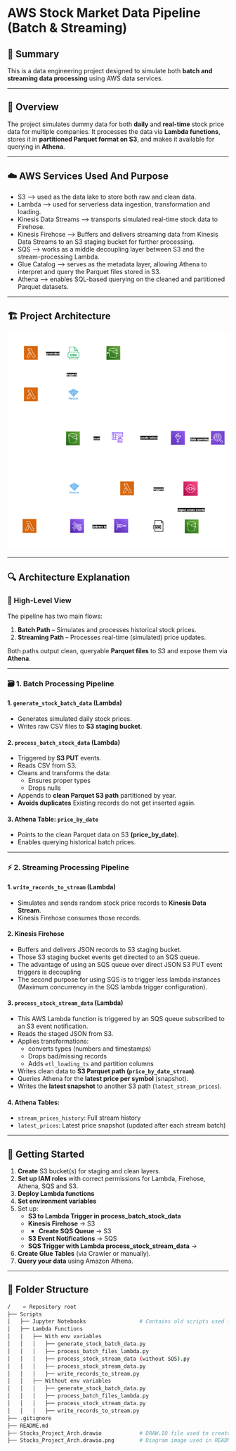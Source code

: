 # AWS Stock Market Data Pipeline (Batch & Streaming)

## 🧠 Summary  
This is a data engineering project designed to simulate both **batch and streaming data processing** using AWS data services.

---

## 📌 Overview  
The project simulates dummy data for both **daily** and **real-time** stock price data for multiple companies. It processes the data via **Lambda functions**, stores it in **partitioned Parquet format on S3**, and makes it available for querying in **Athena**.

---

## ☁️ AWS Services Used And Purpose

- S3 --> used as the data lake to store both raw and clean data.
- Lambda --> used for serverless data ingestion, transformation and loading.
- Kinesis Data Streams --> transports simulated real-time stock data to Firehose.
- Kinesis Firehose --> Buffers and delivers streaming data from Kinesis Data Streams to an S3 staging bucket for further processing.
- SQS --> works as a middle decoupling layer between S3 and the stream-processing Lambda.
- Glue Catalog --> serves as the metadata layer, allowing Athena to interpret and query the Parquet files stored in S3.
- Athena --> enables SQL-based querying on the cleaned and partitioned Parquet datasets.

---

## 🏗️ Project Architecture

![AWS Stock Market Pipeline Diagram](Stocks_Project_Arch.drawio.png)

---

## 🔍 Architecture Explanation

### 🔹 High-Level View
The pipeline has two main flows:

1. **Batch Path** – Simulates and processes historical stock prices.  
2. **Streaming Path** – Processes real-time (simulated) price updates.

Both paths output clean, queryable **Parquet files** to S3 and expose them via **Athena**.

---

### 🗃️ 1. Batch Processing Pipeline

#### 1. `generate_stock_batch_data` (Lambda)
- Generates simulated daily stock prices.
- Writes raw CSV files to **S3 staging bucket**.

#### 2. `process_batch_stock_data` (Lambda)
- Triggered by **S3 PUT** events.
- Reads CSV from S3.
- Cleans and transforms the data:
  - Ensures proper types
  - Drops nulls
- Appends to **clean Parquet S3 path** partitioned by year.
- **Avoids duplicates** Existing records do not get inserted again.

#### 3. Athena Table: `price_by_date`
- Points to the clean Parquet data on S3 **(price_by_date)**.
- Enables querying historical batch prices.

---

### ⚡ 2. Streaming Processing Pipeline

#### 1. `write_records_to_stream` (Lambda)
- Simulates and sends random stock price records to **Kinesis Data Stream**.
- Kinesis Firehose consumes those records.

#### 2. Kinesis Firehose
- Buffers and delivers JSON records to S3 staging bucket.
- Those S3 staging bucket events get directed to an SQS queue.
- The advantage of using an SQS queue over direct JSON S3 PUT event triggers is decoupling
- The second purpose for using SQS is to trigger less lambda instances (Maximum concurrency in the SQS lambda trigger configuration).

#### 3. `process_stock_stream_data` (Lambda)
- This AWS Lambda function is triggered by an SQS queue subscribed to an S3 event notification.
- Reads the staged JSON from S3.
- Applies transformations:
  - converts types (numbers and timestamps)
  - Drops bad/missing records
  - Adds `etl_loading_ts` and partition columns
- Writes clean data to **S3 Parquet path (`price_by_date_stream`)**.
- Queries Athena for the **latest price per symbol** (snapshot).
- Writes the **latest snapshot** to another S3 path (`latest_stream_prices`).

#### 4. Athena Tables:
- `stream_prices_history`: Full stream history  
- `latest_prices`: Latest price snapshot (updated after each stream batch)

---

## 🚀 Getting Started

1. **Create** S3 bucket(s) for staging and clean layers.  
2. **Set up IAM roles** with correct permissions for Lambda, Firehose, Athena, SQS and S3.  
3. **Deploy Lambda functions** 
4. **Set environment variables** 
5. Set up:
   - **S3 to Lambda Trigger in process_batch_stock_data**   
   - **Kinesis Firehose** → S3
   - - **Create SQS Queue** → S3  
   - **S3 Event Notifications** → SQS  
   - **SQS Trigger with Lambda process_stock_stream_data** →   
7. **Create Glue Tables** (via Crawler or manually).  
8. **Query your data** using Amazon Athena.

---

## 📂 Folder Structure

```bash
/    ← Repository root
├── Scripts 
│   ├── Jupyter Notebooks				  # Contains old scripts used for testing locally
│   ├── Lambda Functions
│	│	├── With env variables 
│	│	│	├── generate_stock_batch_data.py
│	│	│	├── process_batch_files_lambda.py
│	│	│	├── process_stock_stream_data (without SQS).py
│	│	│	├── process_stock_stream_data.py
│	│	│	├── write_records_to_stream.py
│	│	├── Without env variables
│	│	│	├── generate_stock_batch_data.py
│	│	│	├── process_batch_files_lambda.py
│	│	│	├── process_stock_stream_data.py
│	│	│	├── write_records_to_stream.py
├── .gitignore      
├── README.md
├── Stocks_Project_Arch.drawio			  # DRAW.IO file used to create the diagram
├── Stocks_Project_Arch.drawio.png        # Diagram image used in README

